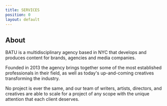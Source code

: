 ```yaml
---
title: SERVICES
position: 0
layout: default
---
```


## About

BATU is a multidisciplinary agency based in NYC that develops and produces content for brands, agencies and media companies.

Founded in 2013 the agency brings together some of the most established professionals in their field, as well as today's up-and-coming creatives transforming the industry.

No project is ever the same, and our team of writers, artists, directors, and creatives are able to  scale for a project of any scope with the unique attention that each client deserves.